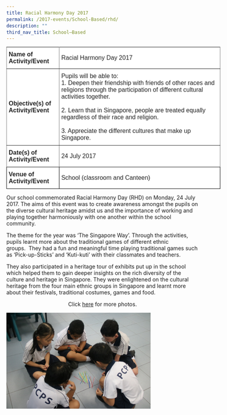 ```yaml
---
title: Racial Harmony Day 2017
permalink: /2017-events/School-Based/rhd/
description: ""
third_nav_title: School–Based
---
```

<style type="text/css">
.tg  {border-collapse:collapse;border-spacing:0;margin:0px auto;}
.tg td{border-color:black;border-style:solid;border-width:1px;font-family:Arial, sans-serif;font-size:14px;
  overflow:hidden;padding:10px 5px;word-break:normal;}
.tg th{border-color:black;border-style:solid;border-width:1px;font-family:Arial, sans-serif;font-size:14px;
  font-weight:normal;overflow:hidden;padding:10px 5px;word-break:normal;}
.tg .tg-kdpx{background-color:#FFF;border-color:inherit;color:#222;font-size:16px;text-align:left;vertical-align:middle}
.tg .tg-x4x2{background-color:#FFF;border-color:inherit;color:#222;font-size:16px;font-weight:bold;text-align:left;
  vertical-align:middle}
.tg .tg-3etx{background-color:#FFF;color:#222;font-size:16px;font-weight:bold;text-align:left;vertical-align:middle}
.tg .tg-qtsq{background-color:#FFF;color:#222;font-size:16px;text-align:left;vertical-align:middle}
</style>
<table class="tg" style="undefined;table-layout: fixed; width: 561px">
<colgroup>
<col style="width: 138px">
<col style="width: 423px">
</colgroup>
<tbody>
  <tr>
    <td class="tg-x4x2">Name of Activity/Event</td>
    <td class="tg-kdpx">Racial Harmony Day 2017</td>
  </tr>
  <tr>
    <td class="tg-x4x2">Objective(s) of Activity/Event</td>
    <td class="tg-kdpx">Pupils will be able to:<br>1.      Deepen their friendship with friends of other races and religions through the participation of different cultural activities together.<br><br>2.      Learn that in Singapore, people are treated equally regardless of their race and religion.<br><br>3.      Appreciate the different cultures that make up  Singapore.<br></td>
  </tr>
  <tr>
    <td class="tg-x4x2">Date(s) of Activity/Event</td>
    <td class="tg-kdpx">24 July 2017</td>
  </tr>
  <tr>
    <td class="tg-3etx">Venue of Activity/Event</td>
    <td class="tg-qtsq">School (classroom and Canteen)</td>
  </tr>
</tbody>
</table>

Our school commemorated Racial Harmony Day (RHD) on Monday, 24 July 2017. The aims of this event was to create awareness amongst the pupils on the diverse cultural heritage amidst us and the importance of working and playing together harmoniously with one another within the school community.

The theme for the year was ‘The Singapore Way’. Through the activities, pupils learnt more about the traditional games of different ethnic groups.  They had a fun and meaningful time playing traditional games such as ‘Pick-up-Sticks’ and ‘Kuti-kuti’ with their classmates and teachers.  

They also participated in a heritage tour of exhibits put up in the school which helped them to gain deeper insights on the rich diversity of the culture and heritage in Singapore. They were enlightened on the cultural heritage from the four main ethnic groups in Singapore and learnt more about their festivals, traditional costumes, games and food.

<center>Click <a href="https://www.flickr.com/photos/142848383@N02/albums/72157689719733882">here</a> for more photos.</center>

<img src="/images/RHD02.jpeg" 
     style="width:75%">